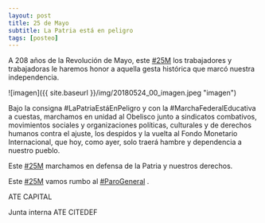 ```yaml
---
layout: post
title: 25 de Mayo
subtitle: La Patria está en peligro
tags: [posteo]
---
```


A 208 años de la Revolución de Mayo, este [#25M](https://twitter.com/hashtag/25M)
los trabajadores y trabajadoras le haremos honor a aquella gesta histórica que
marcó nuestra independencia.

![imagen]({{ site.baseurl }}/img/20180524_00_imagen.jpeg "imagen")


Bajo la consigna #LaPatriaEstáEnPeligro y con la #MarchaFederalEducativa a cuestas, marchamos en unidad al Obelisco junto a sindicatos combativos, movimientos sociales y organizaciones políticas, culturales y de derechos humanos contra el ajuste, los despidos y la vuelta al Fondo Monetario Internacional, que hoy, como ayer, solo traerá hambre y dependencia a nuestro pueblo.

Este [#25M](https://twitter.com/hashtag/25M)  marchamos en defensa de la Patria y nuestros derechos.

Este [#25M](https://twitter.com/hashtag/25M)  vamos rumbo al
[#ParoGeneral](https://twitter.com/hashtag/ParoGeneral) .

ATE CAPITAL

Junta interna ATE CITEDEF
